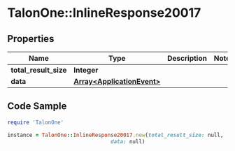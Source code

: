 # TalonOne::InlineResponse20017

## Properties

Name | Type | Description | Notes
------------ | ------------- | ------------- | -------------
**total_result_size** | **Integer** |  | 
**data** | [**Array&lt;ApplicationEvent&gt;**](ApplicationEvent.md) |  | 

## Code Sample

```ruby
require 'TalonOne'

instance = TalonOne::InlineResponse20017.new(total_result_size: null,
                                 data: null)
```


